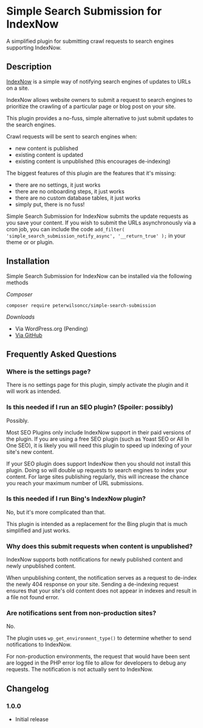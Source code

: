 # Simple Search Submission for IndexNow

A simplified plugin for submitting crawl requests to search engines supporting IndexNow.

## Description

[IndexNow](https://www.indexnow.org/) is a simple way of notifying search engines of updates to URLs on a site.

IndexNow allows website owners to submit a request to search engines to prioritize the crawling of a particular page or blog post on your site.

This plugin provides a no-fuss, simple alternative to just submit updates to the search engines.

Crawl requests will be sent to search engines when:

* new content is published
* existing content is updated
* existing content is unpublished (this encourages de-indexing)

The biggest features of this plugin are the features that it's missing:

* there are no settings, it just works
* there are no onboarding steps, it just works
* there are no custom database tables, it just works
* simply put, there is no fuss!

Simple Search Submission for IndexNow submits the update requests as you save your content. If you wish to submit the URLs
asynchronously via a cron job, you can include the code `add_filter( 'simple_search_submission_notify_async', '__return_true' );`
in your theme or or plugin.

## Installation

Simple Search Submission for IndexNow can be installed via the following methods

*Composer*

```
composer require peterwilsoncc/simple-search-submission
```

*Downloads*

* Via WordPress.org (Pending)
* [Via GitHub](https://github.com/peterwilsoncc/simple-search-submission/releases/latest)

## Frequently Asked Questions

### Where is the settings page?

There is no settings page for this plugin, simply activate the plugin and it will work as intended.

### Is this needed if I run an SEO plugin? (Spoiler: possibly)

Possibly.

Most SEO Plugins only include IndexNow support in their paid versions of the plugin. If you are using a free SEO plugin (such as Yoast SEO or All In One SEO), it is likely you will need this plugin to speed up indexing of your site's new content.

If your SEO plugin does support IndexNow then you should not install this plugin. Doing so will double up requests to search engines to index your content. For large sites publishing regularly, this will increase the chance you reach your maximum number of URL submissions.

### Is this needed if I run Bing's IndexNow plugin?

No, but it's more complicated than that.

This plugin is intended as a replacement for the Bing plugin that is much simplified and just works.

### Why does this submit requests when content is unpublished?

IndexNow supports both notifications for newly published content and newly unpublished content.

When unpublishing content, the notification serves as a request to de-index the newly 404 response on your site.
Sending a de-indexing request ensures that your site's old content does not appear in indexes and result in a file not found error.

### Are notifications sent from non-production sites?

No.

The plugin uses `wp_get_environment_type()` to determine whether to send notifications to IndexNow.

For non-production environments, the request that would have been sent are logged in the PHP error log file to allow for
developers to debug any requests. The notification is not actually sent to IndexNow.

## Changelog

### 1.0.0

* Initial release
